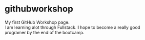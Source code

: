 # githubworkshop
My first GitHub Workshop page.  
I am learning alot through Fullstack. I hope to become a really good programer by the end of the bootcamp. 
